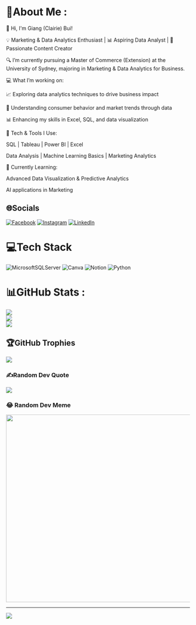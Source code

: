 # 💫About Me :

👋 Hi, I'm Giang (Clairie) Bui!

💡 Marketing & Data Analytics Enthusiast | 📊 Aspiring Data Analyst | 🎯 Passionate Content Creator

🔍 I’m currently pursuing a Master of Commerce (Extension) at the University of Sydney, majoring in Marketing & Data Analytics for Business. 

💻 What I’m working on:

📈 Exploring data analytics techniques to drive business impact

🔎 Understanding consumer behavior and market trends through data

📊 Enhancing my skills in Excel, SQL, and data visualization

🚀 Tech & Tools I Use:

SQL | Tableau | Power BI | Excel

Data Analysis | Machine Learning Basics | Marketing Analytics

🌱 Currently Learning:

Advanced Data Visualization & Predictive Analytics

AI applications in Marketing

## 🌐Socials
[![Facebook](https://img.shields.io/badge/Facebook-%231877F2.svg?logo=Facebook&logoColor=white)](https://www.facebook.com/profile.php?id=100009616475266) [![Instagram](https://img.shields.io/badge/Instagram-%23E4405F.svg?logo=Instagram&logoColor=white)](https://www.instagram.com/_gianggbui_/) [![LinkedIn](https://img.shields.io/badge/LinkedIn-%230077B5.svg?logo=linkedin&logoColor=white)](https://www.linkedin.com/in/giang-bui-828302277/)


# 💻Tech Stack
![MicrosoftSQLServer](https://img.shields.io/badge/Microsoft%20SQL%20Sever-CC2927?style=for-the-badge&logo=microsoft%20sql%20server&logoColor=white) ![Canva](https://img.shields.io/badge/Canva-%2300C4CC.svg?style=for-the-badge&logo=Canva&logoColor=white) ![Notion](https://img.shields.io/badge/Notion-%23000000.svg?style=for-the-badge&logo=notion&logoColor=white) ![Python](https://img.shields.io/badge/python-3670A0?style=for-the-badge&logo=python&logoColor=ffdd54)
# 📊GitHub Stats :
![](https://github-readme-stats.vercel.app/api?username=ClairieBui&theme=radical&hide_border=false&include_all_commits=false&count_private=false)<br/>
![](https://github-readme-streak-stats.herokuapp.com/?user=ClairieBui&theme=radical&hide_border=false)<br/>
![](https://github-readme-stats.vercel.app/api/top-langs/?username=ClairieBui&theme=radical&hide_border=false&include_all_commits=false&count_private=false&layout=compact)

## 🏆GitHub Trophies
![](https://github-trophies.vercel.app/?username=ClairieBui&theme=dracula&no-frame=false&no-bg=true&margin-w=4)

### ✍️Random Dev Quote
![](https://quotes-github-readme.vercel.app/api?type=horizontal&theme=dark)

### 😂 Random Dev Meme  
<img src="https://raw.githubusercontent.com/ClairieBui/your-repo-name/main/meme.png" width="512px"/>

---
[![](https://visitcount.itsvg.in/api?id=ClairieBui&icon=0&color=0)](https://visitcount.itsvg.in)


